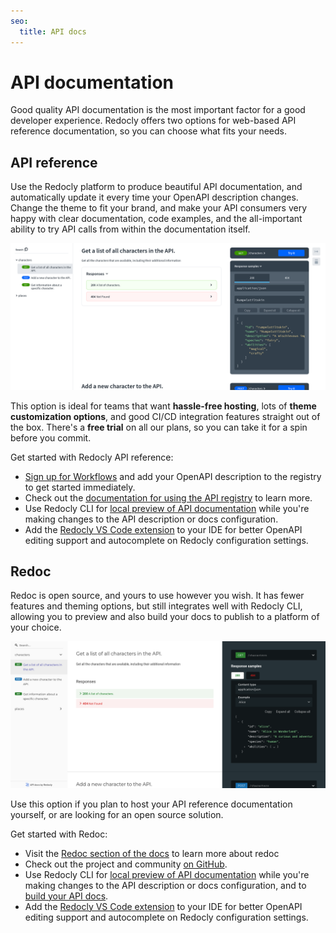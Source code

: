 ```yaml
---
seo:
  title: API docs
---
```


# API documentation

Good quality API documentation is the most important factor for a good developer experience. Redocly offers two options for web-based API reference documentation, so you can choose what fits your needs.

## API reference

Use the Redocly platform to produce beautiful API documentation, and automatically update it every time your OpenAPI description changes. Change the theme to fit your brand, and make your API consumers very happy with clear documentation, code examples, and the all-important ability to try API calls from within the documentation itself.

![Example API reference documentation from Redocly](images/redocly-api-ref.png)

This option is ideal for teams that want **hassle-free hosting**, lots of **theme customization options**, and good CI/CD integration features straight out of the box. There's a **free trial** on all our plans, so you can take it for a spin before you commit.

Get started with Redocly API reference:

* [Sign up for Workflows](https://app.redocly.com/signup) and add your OpenAPI description to the registry to get started immediately.
* Check out the [documentation for using the API registry](https://redocly.com/docs/api-registry/guides/api-registry-quickstart/) to learn more.
* Use Redocly CLI for [local preview of API documentation](./commands/preview-docs.md) while you're making changes to the API description or docs configuration.
* Add the [Redocly VS Code extension](https://redocly.com/docs/redocly-openapi/) to your IDE for better OpenAPI editing support and autocomplete on Redocly configuration settings.

## Redoc

Redoc is open source, and yours to use however you wish. It has fewer features and theming options, but still integrates well with Redocly CLI, allowing you to preview and also build your docs to publish to a platform of your choice.

![Example API reference from Redoc](images/redoc.png)

Use this option if you plan to host your API reference documentation yourself, or are looking for an open source solution.

Get started with Redoc:

* Visit the [Redoc section of the docs](https://redocly.com/docs/redoc/quickstart/) to learn more about redoc
* Check out the project and community [on GitHub](https://github.com/redocly/redoc).
* Use Redocly CLI for [local preview of API documentation](./commands/preview-docs.md) while you're making changes to the API description or docs configuration, and to [build your API docs](./commands/build-docs.md).
* Add the [Redocly VS Code extension](https://redocly.com/docs/redocly-openapi/) to your IDE for better OpenAPI editing support and autocomplete on Redocly configuration settings.

